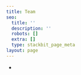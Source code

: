 ```yaml
---
title: Team
seo:
  title: ''
  description: ''
  robots: []
  extra: []
  type: stackbit_page_meta
layout: page
---
```

*
